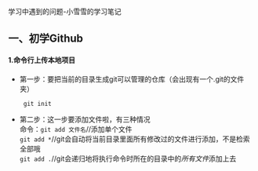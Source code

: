 学习中遇到的问题-小雪雪的学习笔记

## 一、初学Github

#### 1.命令行上传本地项目
  * 第一步：要把当前的目录生成git可以管理的仓库（会出现有一个.git的文件夹）<br>
    ```
     git init
    ``` 
  * 第二步：这一步要添加文件啦，有三种情况<br>
    命令：`git add 文件名`//添加单个文件<br>
         `git add *`//git会自动将当前目录里面所有修改过的文件进行添加，不是检索全部哦<br>
         `git add .`//git会递归地将执行命令时所在的目录中的*所有文件*添加上去<br>

